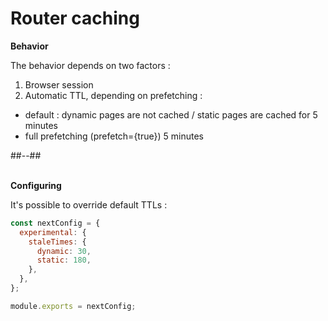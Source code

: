<!-- .slide: class="two-column with-code" -->

# Router caching

**Behavior**

The behavior depends on two factors :

1. Browser session
2. Automatic TTL, depending on prefetching :

- default : dynamic pages are not cached / static pages are cached for 5 minutes
- full prefetching (prefetch={true}) 5 minutes

##--##
<br/> <br/>

**Configuring**

It's possible to override default TTLs :

```js
const nextConfig = {
  experimental: {
    staleTimes: {
      dynamic: 30,
      static: 180,
    },
  },
};

module.exports = nextConfig;
```
